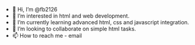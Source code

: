 - 👋 Hi, I’m @fb2126
- 👀 I’m interested in html and web development.
- 🌱 I’m currently learning advanced html, css and javascript integration. 
- 💞️ I’m looking to collaborate on simple html tasks.
- 📫 How to reach me - email

<!---
fb2126/fb2126 is a ✨ special ✨ repository because its `README.md` (this file) appears on your GitHub profile.
You can click the Preview link to take a look at your changes.
--->
